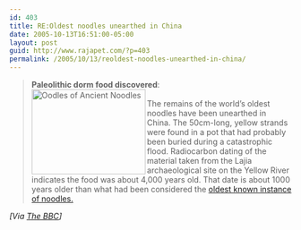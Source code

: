 ```yaml
---
id: 403
title: RE:Oldest noodles unearthed in China
date: 2005-10-13T16:51:00-05:00
layout: post
guid: http://www.rajapet.com/?p=403
permalink: /2005/10/13/reoldest-noodles-unearthed-in-china/
---
```

> **Paleolithic dorm food discovered**:  
><img loading="lazy" src="https://i2.wp.com/news.bbc.co.uk/nol/shared/spl/hi/pop_ups/05/sci_nat_enl_1129126327/img/laun.jpg?resize=203%2C152" title="Oodles of Ancient Noodles" width="203" height="152" border="0" align="left"  />  
> The remains of the world&#8217;s oldest noodles have been unearthed in China. The 50cm-long, yellow strands were found in a pot that had probably been buried during a catastrophic flood. Radiocarbon dating of the material taken from the Lajia archaeological site on the Yellow River indicates the food was about 4,000 years old. That date is about 1000 years older than what had been considered the [oldest known instance of noodles.](http://www.sodexhousa.com/cam_residential.asp) 
> 
> 

_[Via [The BBC](http://news.bbc.co.uk/2/hi/science/nature/4335160.stm)]_